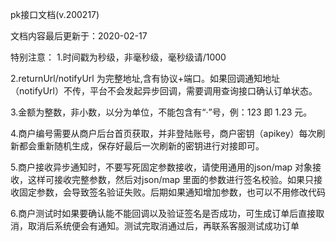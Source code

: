 pk接口文档(v.200217)

文档内容最后更新于：2020-02-17 

特别注意：
1.时间戳为秒级，非毫秒级，毫秒级请/1000

2.returnUrl/notifyUrl 为完整地址,含有协议+端口。如果回调通知地址（notifyUrl）不传，平台不会发起异步回调，需要调用查询接口确认订单状态。

3.金额为整数，非小数，以分为单位，不能包含有“·”号，例：123 即 1.23 元。

4.商户编号需要从商户后台首页获取，并非登陆账号，商户密钥（apikey）每次刷新都会重新随机生成，保存好最后一次刷新的密钥进行对接即可。

5.商户接收异步通知时，不要写死固定参数接收，请使用通用的json/map 对象接收，这样可接收完整参数，然后对json/map 里面的参数进行签名校验。如果只接收固定参数，会导致签名验证失败。后期如果通知增加参数，也可以不用修改代码

6.商户测试时如果要确认能不能回调以及验证签名是否成功，可生成订单后直接取消，取消后系统便会有通知。测试完取消通过后，再联系客服测试成功订单
